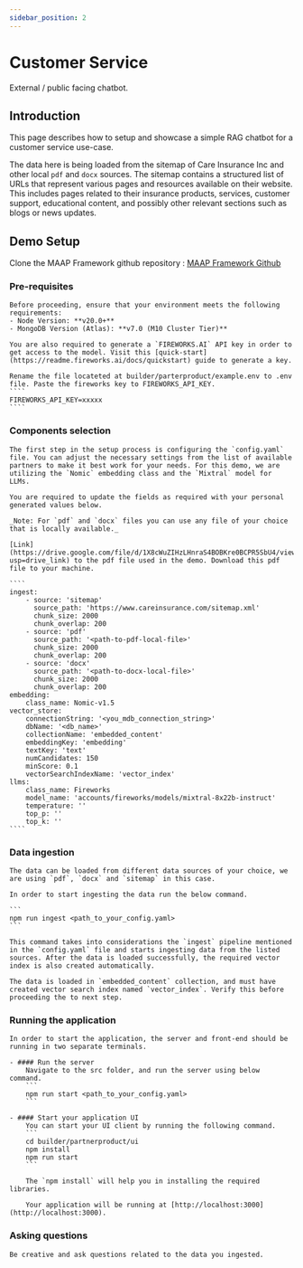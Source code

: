 ```yaml
---
sidebar_position: 2
---
```


# Customer Service   
External / public facing chatbot.

## Introduction
This page describes how to setup and showcase a simple RAG chatbot for a customer service use-case. 

The data here is being loaded from the sitemap of Care Insurance Inc and other local `pdf` and `docx` sources. The sitemap contains a structured list of URLs that represent various pages and resources available on their website. This includes pages related to their insurance products, services, customer support, educational content, and possibly other relevant sections such as blogs or news updates. 


## Demo Setup
 Clone the MAAP Framework github repository : [MAAP Framework Github](https://github.com/mongodb-partners/maap-chatbot-builder/) 

 ### Pre-requisites 
    Before proceeding, ensure that your environment meets the following requirements:
    - Node Version: **v20.0+**
    - MongoDB Version (Atlas): **v7.0 (M10 Cluster Tier)** 
    
    You are also required to generate a `FIREWORKS.AI` API key in order to get access to the model. Visit this [quick-start](https://readme.fireworks.ai/docs/quickstart) guide to generate a key. 

    Rename the file locateted at builder/parterproduct/example.env to .env file. Paste the fireworks key to FIREWORKS_API_KEY.
    ````
    FIREWORKS_API_KEY=xxxxx
    ````

 ### Components selection
    The first step in the setup process is configuring the `config.yaml` file. You can adjust the necessary settings from the list of available partners to make it best work for your needs. For this demo, we are utilizing the `Nomic` embedding class and the `Mixtral` model for LLMs.
    
    You are required to update the fields as required with your personal generated values below.
    
    _Note: For `pdf` and `docx` files you can use any file of your choice that is locally available._

    [Link](https://drive.google.com/file/d/1X8cWuZIHzLHnraS4BOBKre0BCPR5SbU4/view?usp=drive_link) to the pdf file used in the demo. Download this pdf file to your machine.

    ````
    ingest:
        - source: 'sitemap'
          source_path: 'https://www.careinsurance.com/sitemap.xml'
          chunk_size: 2000
          chunk_overlap: 200
        - source: 'pdf'
          source_path: '<path-to-pdf-local-file>'
          chunk_size: 2000
          chunk_overlap: 200
        - source: 'docx'
          source_path: '<path-to-docx-local-file>'
          chunk_size: 2000
          chunk_overlap: 200          
    embedding:
        class_name: Nomic-v1.5
    vector_store:
        connectionString: '<you_mdb_connection_string>'
        dbName: '<db_name>'
        collectionName: 'embedded_content'
        embeddingKey: 'embedding'
        textKey: 'text'
        numCandidates: 150
        minScore: 0.1 
        vectorSearchIndexName: 'vector_index'
    llms:
        class_name: Fireworks
        model_name: 'accounts/fireworks/models/mixtral-8x22b-instruct'
        temperature: ''
        top_p: ''
        top_k: ''
    ````

 ### Data ingestion    

    The data can be loaded from different data sources of your choice, we are using `pdf`, `docx` and `sitemap` in this case. 

    In order to start ingesting the data run the below command.

    ```
    npm run ingest <path_to_your_config.yaml>
    ```

    This command takes into considerations the `ingest` pipeline mentioned in the `config.yaml` file and starts ingesting data from the listed sources. After the data is loaded successfully, the required vector index is also created automatically.

    The data is loaded in `embedded_content` collection, and must have created vector search index named `vector_index`. Verify this before proceeding the to next step.


### Running the application
    In order to start the application, the server and front-end should be running in two separate terminals.

    - #### Run the server
        Navigate to the src folder, and run the server using below command.
        ```
        npm run start <path_to_your_config.yaml>
        ```

    - #### Start your application UI
        You can start your UI client by running the following command.
        ```
        cd builder/partnerproduct/ui
        npm install
        npm run start
        ```
        
        The `npm install` will help you in installing the required libraries.
        
        Your application will be running at [http://localhost:3000](http://localhost:3000).


### Asking questions 

    Be creative and ask questions related to the data you ingested. 